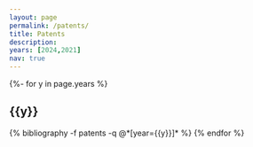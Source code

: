 ```yaml
---
layout: page
permalink: /patents/
title: Patents
description:
years: [2024,2021]
nav: true
---
```

<!-- _pages/patents.md -->
<div class="publications">

{%- for y in page.years %}
  <h2 class="year">{{y}}</h2>
  {% bibliography -f patents -q @*[year={{y}}]* %}
{% endfor %}

</div>
